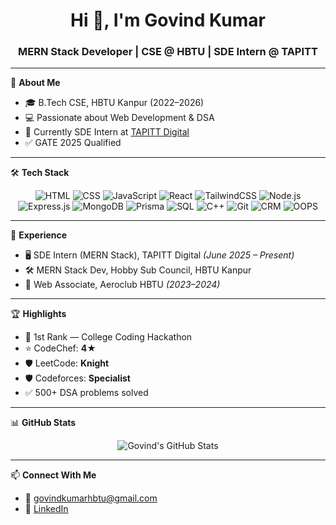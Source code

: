 <h1 align="center">Hi 👋, I'm Govind Kumar</h1>
<h3 align="center">MERN Stack Developer | CSE @ HBTU | SDE Intern @ TAPITT</h3>

---

🚀 **About Me**

- 🎓 B.Tech CSE, HBTU Kanpur (2022–2026)  
- 💻 Passionate about Web Development & DSA  
- 🔭 Currently SDE Intern at [TAPITT Digital](https://github.com/tapittdigital)  
- ✅ GATE 2025 Qualified  

---

🛠️ **Tech Stack**

<p align="center">
  <!-- Web Tech -->
  <img src="https://img.shields.io/badge/HTML5-E34F26?style=for-the-badge&logo=html5&logoColor=white" alt="HTML" />
  <img src="https://img.shields.io/badge/CSS3-1572B6?style=for-the-badge&logo=css3&logoColor=white" alt="CSS" />
  <img src="https://img.shields.io/badge/JavaScript-F7DF1E?style=for-the-badge&logo=javascript&logoColor=black" alt="JavaScript" />
  <img src="https://img.shields.io/badge/React-20232A?style=for-the-badge&logo=react&logoColor=61DAFB" alt="React" />
  <img src="https://img.shields.io/badge/TailwindCSS-06B6D4?style=for-the-badge&logo=tailwind-css&logoColor=white" alt="TailwindCSS" />

  <!-- Backend & DB -->
  <img src="https://img.shields.io/badge/Node.js-339933?style=for-the-badge&logo=nodedotjs&logoColor=white" alt="Node.js" />
  <img src="https://img.shields.io/badge/Express.js-000000?style=for-the-badge&logo=express&logoColor=white" alt="Express.js" />
  <img src="https://img.shields.io/badge/MongoDB-4EA94B?style=for-the-badge&logo=mongodb&logoColor=white" alt="MongoDB" />
  <img src="https://img.shields.io/badge/Prisma-2D3748?style=for-the-badge&logo=prisma&logoColor=white" alt="Prisma" />
  <img src="https://img.shields.io/badge/SQL-4479A1?style=for-the-badge&logo=mysql&logoColor=white" alt="SQL" />

  <!-- Other Skills -->
  <img src="https://img.shields.io/badge/C++-00599C?style=for-the-badge&logo=cplusplus&logoColor=white" alt="C++" />
  <img src="https://img.shields.io/badge/Git-F05032?style=for-the-badge&logo=git&logoColor=white" alt="Git" />
  <img src="https://img.shields.io/badge/CRM-0A66C2?style=for-the-badge&logo=zoho&logoColor=white" alt="CRM" />
  <img src="https://img.shields.io/badge/OOPS-8E44AD?style=for-the-badge&logo=circle&logoColor=white" alt="OOPS" />
</p>

---

💼 **Experience**

- 🖥️ SDE Intern (MERN Stack), TAPITT Digital *(June 2025 – Present)*  
- 🛠️ MERN Stack Dev, Hobby Sub Council, HBTU Kanpur 
- 🔧 Web Associate, Aeroclub HBTU *(2023–2024)*  

---

🏆 **Highlights**

- 🥇 1st Rank — College Coding Hackathon  
- ⭐ CodeChef: **4★**  
- 🛡️ LeetCode: **Knight**  
- 🛡️ Codeforces: **Specialist**  
- ✅ 500+ DSA problems solved  

---

📊 **GitHub Stats**

<p align="center">
  <img src="https://github-readme-stats.vercel.app/api?username=Govind-Kumar1&show_icons=true&theme=radical" alt="Govind's GitHub Stats" />
 
</p>

---

📫 **Connect With Me**

- 📧 govindkumarhbtu@gmail.com  
- 💼 [LinkedIn](https://www.linkedin.com/in/govind-kumar-552414253/)
